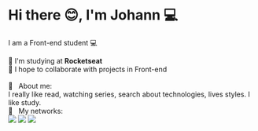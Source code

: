 # Hi there :blush:, I'm Johann :computer:

I am a Front-end student 💻

🚀 I'm studying at **Rocketseat**
<br/>💜 I hope to collaborate with projects in Front-end <br/>
<br/> 💬 &nbsp; About me: 
<br/>I really like read, watching series, search about technologies, lives styles. I like study. 
<br/> :email: &nbsp; My networks: 
<br/>[ ![](https://camo.githubusercontent.com/a493f6833f99fb3c85788d6d9305e6b7a42b838e5ee5d138fd9a8214a7e77472/68747470733a2f2f696d672e736869656c64732e696f2f62616467652f6c696e6b6564696e2d2532333030373742352e7376673f267374796c653d666f722d7468652d6261646765266c6f676f3d6c696e6b6564696e266c6f676f436f6c6f723d7768697465)](https://www.linkedin.com/in/gabrielli-fernandes-johann/) [![](https://img.shields.io/badge/Gmail-D14836?style=for-the-badge&logo=gmail&logoColor=white&link=mailto:gabif.johann@gmail.com)](mailto:gabif.johann@gmail.com) [![](https://img.shields.io/badge/Instagram-E4405F?style=for-the-badge&logo=instagram&logoColor=white)](https://www.instagram.com/gab_johann/)

